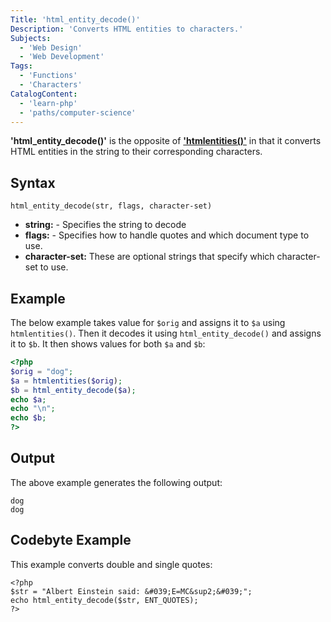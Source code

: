 ```yaml
---
Title: 'html_entity_decode()'
Description: 'Converts HTML entities to characters.'
Subjects:
  - 'Web Design'
  - 'Web Development'
Tags:
  - 'Functions'
  - 'Characters'
CatalogContent:
  - 'learn-php'
  - 'paths/computer-science'
---
```


**'html_entity_decode()'** is the opposite of [**'htmlentities()'**](https://www.codecademy.com/resources/docs/php/string-functions/htmlentities) in that it converts HTML entities in the string to their corresponding characters.

## Syntax

```pseudo
html_entity_decode(str, flags, character-set)
```

- **string:** - Specifies the string to decode
- **flags:** - Specifies how to handle quotes and which document type to use.
- **character-set:** These are optional strings that specify which character-set to use.

## Example

The below example takes value for `$orig` and assigns it to `$a` using `htmlentities()`. Then it decodes it using `html_entity_decode()` and assigns it to `$b`. It then shows values for both `$a` and `$b`:

```php
<?php
$orig = "dog";
$a = htmlentities($orig);
$b = html_entity_decode($a);
echo $a;
echo "\n";
echo $b;
?>
```

## Output

The above example generates the following output:

```shell
dog
dog
```

## Codebyte Example

This example converts double and single quotes:

```codebyte/php
<?php
$str = "Albert Einstein said: &#039;E=MC&sup2;&#039;";
echo html_entity_decode($str, ENT_QUOTES);
?>
```
